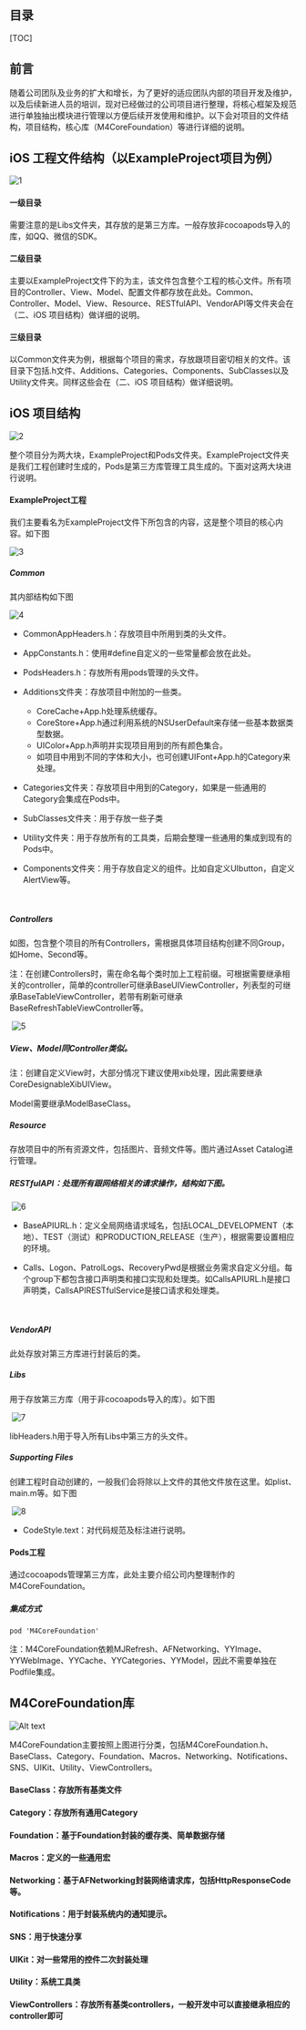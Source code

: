 ## 目录

[TOC]

## 前言

​	随着公司团队及业务的扩大和增长，为了更好的适应团队内部的项目开发及维护，以及后续新进人员的培训，现对已经做过的公司项目进行整理，将核心框架及规范进行单独抽出模块进行管理以方便后续开发使用和维护。以下会对项目的文件结构，项目结构，核心库（M4CoreFoundation）等进行详细的说明。

## iOS 工程文件结构（以ExampleProject项目为例）

![1](http://otdtbznd1.bkt.clouddn.com/1.png)

#### 一级目录

需要注意的是Libs文件夹，其存放的是第三方库。一般存放非cocoapods导入的库，如QQ、微信的SDK。

#### 二级目录

主要以ExampleProject文件下的为主，该文件包含整个工程的核心文件。所有项目的Controller、View、Model、配置文件都存放在此处。Common、Controller、Model、View、Resource、RESTfulAPI、VendorAPI等文件夹会在（二、iOS 项目结构）做详细的说明。

#### 三级目录

以Common文件夹为例，根据每个项目的需求，存放跟项目密切相关的文件。该目录下包括.h文件、Additions、Categories、Components、SubClasses以及Utility文件夹。同样这些会在（二、iOS 项目结构）做详细说明。



## iOS 项目结构

 ![2](http://otdtbznd1.bkt.clouddn.com/2.png)

​	整个项目分为两大块，ExampleProject和Pods文件夹。ExampleProject文件夹是我们工程创建时生成的，Pods是第三方库管理工具生成的。下面对这两大块进行说明。

#### ExampleProject工程

我们主要看名为ExampleProject文件下所包含的内容，这是整个项目的核心内容。如下图

![3](http://otdtbznd1.bkt.clouddn.com/3.png)



##### Common

其内部结构如下图 	

![4](http://otdtbznd1.bkt.clouddn.com/4.png)

* CommonAppHeaders.h：存放项目中所用到类的头文件。


* AppConstants.h：使用#define自定义的一些常量都会放在此处。


* PodsHeaders.h：存放所有用pods管理的头文件。


* Additions文件夹：存放项目中附加的一些类。
  * CoreCache+App.h处理系统缓存。
  * CoreStore+App.h通过利用系统的NSUserDefault来存储一些基本数据类型数据。
  * UIColor+App.h声明并实现项目用到的所有颜色集合。
  * 如项目中用到不同的字体和大小，也可创建UIFont+App.h的Category来处理。


* Categories文件夹：存放项目中用到的Category，如果是一些通用的Category会集成在Pods中。


* SubClasses文件夹：用于存放一些子类


* Utility文件夹：用于存放所有的工具类，后期会整理一些通用的集成到现有的Pods中。


* Components文件夹：用于存放自定义的组件。比如自定义UIbutton，自定义AlertView等。
  
  ​

##### Controllers

如图，包含整个项目的所有Controllers，需根据具体项目结构创建不同Group，如Home、Second等。

注：在创建Controllers时，需在命名每个类时加上工程前缀。可根据需要继承相关的controller，简单的controller可继承BaseUIViewController，列表型的可继承BaseTableViewController，若带有刷新可继承BaseRefreshTableViewController等。

​	![5](http://otdtbznd1.bkt.clouddn.com/5.png)



##### View、Model同Controller类似。

注：创建自定义View时，大部分情况下建议使用xib处理，因此需要继承CoreDesignableXibUIView。

Model需要继承ModelBaseClass。



##### Resource

存放项目中的所有资源文件，包括图片、音频文件等。图片通过Asset Catalog进行管理。



##### RESTfulAPI：处理所有跟网络相关的请求操作，结构如下图。

​	![6](http://otdtbznd1.bkt.clouddn.com/6.png)

* BaseAPIURL.h：定义全局网络请求域名，包括LOCAL_DEVELOPMENT（本地）、TEST（测试）和PRODUCTION_RELEASE（生产），根据需要设置相应的环境。


* Calls、Logon、PatrolLogs、RecoveryPwd是根据业务需求自定义分组。每个group下都包含接口声明类和接口实现和处理类。如CallsAPIURL.h是接口声明类，CallsAPIRESTfulService是接口请求和处理类。
  
  ​

##### VendorAPI

此处存放对第三方库进行封装后的类。



##### Libs

用于存放第三方库（用于非cocoapods导入的库）。如下图

​	 ![7](http://otdtbznd1.bkt.clouddn.com/7.png)

libHeaders.h用于导入所有Libs中第三方的头文件。



##### Supporting Files

创建工程时自动创建的，一般我们会将除以上文件的其他文件放在这里。如plist、main.m等。如下图

​	 ![8](http://otdtbznd1.bkt.clouddn.com/8.png)

* CodeStyle.text：对代码规范及标注进行说明。



#### Pods工程

通过cocoapods管理第三方库，此处主要介绍公司内整理制作的M4CoreFoundation。

##### 集成方式

`pod 'M4CoreFoundation'`

注：M4CoreFoundation依赖MJRefresh、AFNetworking、YYImage、YYWebImage、YYCache、YYCategories、YYModel，因此不需要单独在Podfile集成。



## M4CoreFoundation库 

![Alt text](http://otdtbznd1.bkt.clouddn.com/9.png)

M4CoreFoundation主要按照上图进行分类，包括M4CoreFoundation.h、BaseClass、Category、Foundation、Macros、Networking、Notifications、SNS、UIKit、Utility、ViewControllers。

#### BaseClass：存放所有基类文件

#### Category：存放所有通用Category

#### Foundation：基于Foundation封装的缓存类、简单数据存储

#### Macros：定义的一些通用宏

#### Networking：基于AFNetworking封装网络请求库，包括HttpResponseCode等。

#### Notifications：用于封装系统内的通知提示。

#### SNS：用于快速分享

#### UIKit：对一些常用的控件二次封装处理

#### Utility：系统工具类

#### ViewControllers：存放所有基类controllers，一般开发中可以直接继承相应的controller即可


